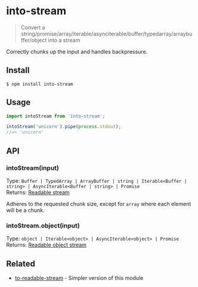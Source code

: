 # into-stream

> Convert a string/promise/array/iterable/asynciterable/buffer/typedarray/arraybuffer/object into a stream

Correctly chunks up the input and handles backpressure.

## Install

```
$ npm install into-stream
```

## Usage

```js
import intoStream from 'into-stream';

intoStream('unicorn').pipe(process.stdout);
//=> 'unicorn'
```

## API

### intoStream(input)

Type: `Buffer | TypedArray | ArrayBuffer | string | Iterable<Buffer | string> | AsyncIterable<Buffer | string> | Promise`\
Returns: [Readable stream](https://nodejs.org/api/stream.html#stream_class_stream_readable)

Adheres to the requested chunk size, except for `array` where each element will be a chunk.

### intoStream.object(input)

Type: `object | Iterable<object> | AsyncIterable<object> | Promise`\
Returns: [Readable object stream](https://nodejs.org/api/stream.html#stream_object_mode)

## Related

- [to-readable-stream](https://github.com/sindresorhus/to-readable-stream) - Simpler version of this module
